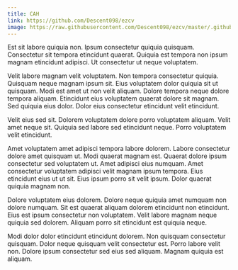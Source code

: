 ```yaml
---
title: CAH
link: https://github.com/Descent098/ezcv
image: https://raw.githubusercontent.com/Descent098/ezcv/master/.github/logo.png
---
```


Est sit labore quiquia non. Ipsum consectetur quiquia quisquam. Consectetur sit tempora etincidunt quaerat. Quiquia est tempora non ipsum magnam etincidunt adipisci. Ut consectetur ut neque voluptatem.

Velit labore magnam velit voluptatem. Non tempora consectetur quiquia. Quisquam neque magnam ipsum sit. Eius voluptatem dolor quiquia sit ut quisquam. Modi est amet ut non velit aliquam. Dolore tempora neque dolore tempora aliquam. Etincidunt eius voluptatem quaerat dolore sit magnam. Sed quiquia eius dolor. Dolor eius consectetur etincidunt velit etincidunt.

Velit eius sed sit. Dolorem voluptatem dolore porro voluptatem aliquam. Velit amet neque sit. Quiquia sed labore sed etincidunt neque. Porro voluptatem velit etincidunt.

Amet voluptatem amet adipisci tempora labore dolorem. Labore consectetur dolore amet quisquam ut. Modi quaerat magnam est. Quaerat dolore ipsum consectetur sed voluptatem ut. Amet adipisci eius numquam. Amet consectetur voluptatem adipisci velit magnam ipsum tempora. Eius etincidunt eius ut ut sit. Eius ipsum porro sit velit ipsum. Dolor quaerat quiquia magnam non.

Dolore voluptatem eius dolorem. Dolore neque quiquia amet numquam non dolore numquam. Sit est quaerat aliquam dolorem etincidunt non etincidunt. Eius est ipsum consectetur non voluptatem. Velit labore magnam neque quiquia sed dolorem. Aliquam porro sit etincidunt est quiquia neque.

Modi dolor dolor etincidunt etincidunt dolorem. Non quisquam consectetur quisquam. Dolor neque quisquam velit consectetur est. Porro labore velit non. Dolore ipsum consectetur sed eius sed aliquam. Magnam quiquia est aliquam.
    